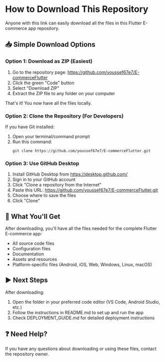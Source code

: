 # How to Download This Repository

Anyone with this link can easily download all the files in this Flutter E-commerce app repository.

## 📥 Simple Download Options

### Option 1: Download as ZIP (Easiest)

1. Go to the repository page: https://github.com/youssef67e7/E-commerceFlutter
2. Click the green "Code" button
3. Select "Download ZIP"
4. Extract the ZIP file to any folder on your computer

That's it! You now have all the files locally.

### Option 2: Clone the Repository (For Developers)

If you have Git installed:

1. Open your terminal/command prompt
2. Run this command:
   ```
   git clone https://github.com/youssef67e7/E-commerceFlutter.git
   ```

### Option 3: Use GitHub Desktop

1. Install GitHub Desktop from https://desktop.github.com/
2. Sign in to your GitHub account
3. Click "Clone a repository from the Internet"
4. Paste this URL: https://github.com/youssef67e7/E-commerceFlutter.git
5. Choose where to save the files
6. Click "Clone"

## 📁 What You'll Get

After downloading, you'll have all the files needed for the complete Flutter E-commerce app:

- All source code files
- Configuration files
- Documentation
- Assets and resources
- Platform-specific files (Android, iOS, Web, Windows, Linux, macOS)

## ▶️ Next Steps

After downloading:

1. Open the folder in your preferred code editor (VS Code, Android Studio, etc.)
2. Follow the instructions in README.md to set up and run the app
3. Check DEPLOYMENT_GUIDE.md for detailed deployment instructions

## ❓ Need Help?

If you have any questions about downloading or using these files, contact the repository owner.